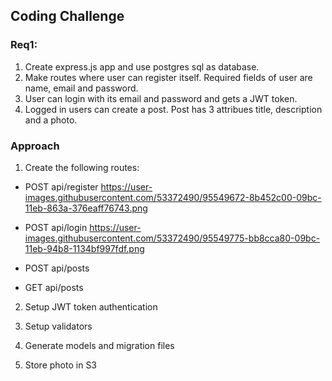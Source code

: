 ## Coding Challenge

### Req1:
1. Create express.js app and use postgres sql as database.
2. Make routes where user can register itself. Required fields of user are name, email and password.
3. User can login with its email and password and gets a JWT token.
4. Logged in users can create a post. Post has 3 attribues title, description and a photo.

### Approach

1. Create the following routes:
- POST api/register
https://user-images.githubusercontent.com/53372490/95549672-8b452c00-09bc-11eb-863a-376eaff76743.png

- POST api/login
https://user-images.githubusercontent.com/53372490/95549775-bb8cca80-09bc-11eb-94b8-1134bf997fdf.png

- POST api/posts
- GET api/posts

2. Setup JWT token authentication

3. Setup validators

4. Generate models and migration files

5. Store photo in S3